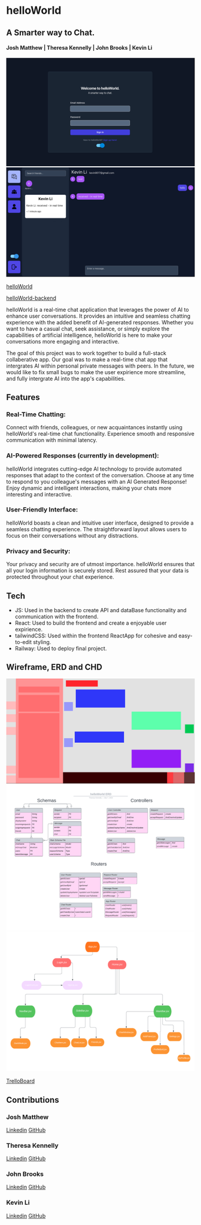 # helloWorld

## A Smarter way to Chat.

#### Josh Matthew | Theresa Kennelly | John Brooks | Kevin Li

![app login screenshot](PNGs/helloWorldLogIn.png)
![app main page screenshot](PNGs/helloWorldHome.png)


[helloWorld](https://helloworldfrontend-production.up.railway.app/login)

[helloWorld-backend](https://github.com/kevinleet/helloWorld_backend)

helloWorld is a real-time chat application that leverages the power of AI to enhance user conversations. It provides an intuitive and seamless chatting experience with the added benefit of AI-generated responses. Whether you want to have a casual chat, seek assistance, or simply explore the capabilities of artificial intelligence, helloWorld is here to make your conversations more engaging and interactive.

The goal of this project was to work together to build a full-stack collaberative app. Our goal was to make a real-time chat app that intergrates AI within personal private messages with peers. In the future, we would like to fix small bugs to make the user expirience more streamline, and fully intergrate AI into the app's capabilities. 

## Features

### Real-Time Chatting:
Connect with friends, colleagues, or new acquaintances instantly using helloWorld's real-time chat functionality. Experience smooth and responsive communication with minimal latency.

### AI-Powered Responses (currently in development): 
helloWorld integrates cutting-edge AI technology to provide automated responses that adapt to the context of the conversation. Choose at any time to respond to you colleague's messages with an AI Generated Response! Enjoy dynamic and intelligent interactions, making your chats more interesting and interactive.

### User-Friendly Interface: 
helloWorld boasts a clean and intuitive user interface, designed to provide a seamless chatting experience. The straightforward layout allows users to focus on their conversations without any distractions.

### Privacy and Security: 
Your privacy and security are of utmost importance. helloWorld ensures that all your login information is securely stored. Rest assured that your data is protected throughout your chat experience.

## Tech

- JS: Used in the backend to create API and dataBase functionality and communication with the frontend.
- React: Used to build the frontend and create a enjoyable user expirience.
- tailwindCSS: Used within the frontend ReactApp for cohesive and easy-to-edit styling.
- Railway: Used to deploy final project.

## Wireframe, ERD and CHD

![wireframe](PNGs/helloWorldWireframe.png)
![ERD](PNGs/helloWorldERD.png)
![CHD](PNGs/helloWorldCHD.png)

[TrelloBoard](https://trello.com/b/ARG2PWMG/helloworld)

## Contributions
### Josh Matthew
[Linkedin](https://www.linkedin.com/in/joshua-mathew41/)
[GitHub](https://github.com/jsm4228)

### Theresa Kennelly
[Linkedin](https://www.linkedin.com/in/theresa-kennelly/)
[GitHub](https://github.com/tkennelly)

### John Brooks
[Linkedin](https://www.linkedin.com/in/johnbrooks-webdev/)
[GitHub](https://github.com/quark934)

### Kevin Li
[Linkedin](https://www.linkedin.com/in/kevinli617)
[GitHub](https://github.com/kevinleet)
